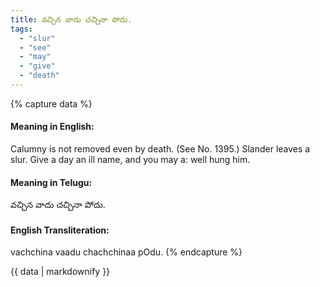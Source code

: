```yaml
---
title: వచ్చిన వాదు చచ్చినా పోదు.
tags:
  - "slur"
  - "see"
  - "may"
  - "give"
  - "death"
---
```


{% capture data %}
#### Meaning in English:
Calumny is not removed even by death.
(See No. 1395.)
Slander leaves a slur.
Give a day an ill name, and you may a: well hung him.

#### Meaning in Telugu:
వచ్చిన వాదు చచ్చినా పోదు.

#### English Transliteration:
vachchina vaadu chachchinaa pOdu.
{% endcapture %}

{{ data | markdownify }}

